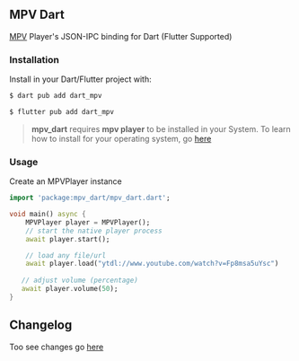 ## MPV Dart

[MPV](https://mpv.io) Player's JSON-IPC binding for Dart (Flutter Supported)

### Installation
Install in your Dart/Flutter project with:
```bash
$ dart pub add dart_mpv
```

```bash
$ flutter pub add dart_mpv
```

> **mpv_dart** requires **mpv player** to be installed in your System. To learn how to install for your operating system, go [here](https://mpv.io/installation/)

### Usage

Create an MPVPlayer instance
```dart
import 'package:mpv_dart/mpv_dart.dart';

void main() async {
    MPVPlayer player = MPVPlayer();
    // start the native player process
    await player.start();

    // load any file/url
    await player.load("ytdl://www.youtube.com/watch?v=Fp8msa5uYsc")
   
   // adjust volume (percentage)
   await player.volume(50);
}
```

## Changelog
Too see changes go [here](/CHANGELOG.md)